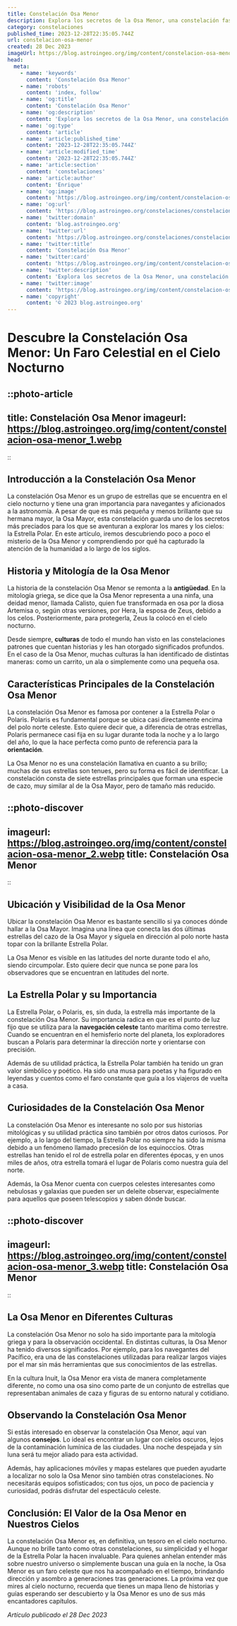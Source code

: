 ```yaml
---
title: Constelación Osa Menor
description: Explora los secretos de la Osa Menor, una constelación fascinante con la estrella Polar como guía nocturna. Descubre su historia y cómo localizarla.
category: constelaciones
published_time: 2023-12-28T22:35:05.744Z
url: constelacion-osa-menor
created: 28 Dec 2023
imageUrl: https://blog.astroingeo.org/img/content/constelacion-osa-menor_3.webp
head:
  meta:
    - name: 'keywords'
      content: 'Constelación Osa Menor'
    - name: 'robots'
      content: 'index, follow'
    - name: 'og:title'
      content: 'Constelación Osa Menor'
    - name: 'og:description'
      content: 'Explora los secretos de la Osa Menor, una constelación fascinante con la estrella Polar como guía nocturna. Descubre su historia y cómo localizarla.'
    - name: 'og:type'
      content: 'article'
    - name: 'article:published_time'
      content: '2023-12-28T22:35:05.744Z'
    - name: 'article:modified_time'
      content: '2023-12-28T22:35:05.744Z'
    - name: 'article:section'
      content: 'constelaciones'
    - name: 'article:author'
      content: 'Enrique'
    - name: 'og:image'
      content: 'https://blog.astroingeo.org/img/content/constelacion-osa-menor_3.webp'
    - name: 'og:url'
      content: 'https://blog.astroingeo.org/constelaciones/constelacion-osa-menor'
    - name: 'twitter:domain'
      content: 'blog.astroingeo.org'
    - name: 'twitter:url'
      content: 'https://blog.astroingeo.org/constelaciones/constelacion-osa-menor'
    - name: 'twitter:title'
      content: 'Constelación Osa Menor'
    - name: 'twitter:card'
      content: 'https://blog.astroingeo.org/img/content/constelacion-osa-menor_3.webp'
    - name: 'twitter:description'
      content: 'Explora los secretos de la Osa Menor, una constelación fascinante con la estrella Polar como guía nocturna. Descubre su historia y cómo localizarla.'
    - name: 'twitter:image'
      content: 'https://blog.astroingeo.org/img/content/constelacion-osa-menor_3.webp'
    - name: 'copyright'
      content: '© 2023 blog.astroingeo.org'
---
```

# Descubre la Constelación Osa Menor: Un Faro Celestial en el Cielo Nocturno

::photo-article
---
title: Constelación Osa Menor
imageurl: https://blog.astroingeo.org/img/content/constelacion-osa-menor_1.webp
---
::

## Introducción a la Constelación Osa Menor

La constelación Osa Menor es un grupo de estrellas que se encuentra en el cielo nocturno y tiene una gran importancia para navegantes y aficionados a la astronomía. A pesar de que es más pequeña y menos brillante que su hermana mayor, la Osa Mayor, esta constelación guarda uno de los secretos más preciados para los que se aventuran a explorar los mares y los cielos: la Estrella Polar. En este artículo, iremos descubriendo poco a poco el misterio de la Osa Menor y comprendiendo por qué ha capturado la atención de la humanidad a lo largo de los siglos.

## Historia y Mitología de la Osa Menor

La historia de la constelación Osa Menor se remonta a la **antigüedad**. En la mitología griega, se dice que la Osa Menor representa a una ninfa, una deidad menor, llamada Calisto, quien fue transformada en osa por la diosa Artemisa o, según otras versiones, por Hera, la esposa de Zeus, debido a los celos. Posteriormente, para protegerla, Zeus la colocó en el cielo nocturno.

Desde siempre, **culturas** de todo el mundo han visto en las constelaciones patrones que cuentan historias y les han otorgado significados profundos. En el caso de la Osa Menor, muchas culturas la han identificado de distintas maneras: como un carrito, un ala o simplemente como una pequeña osa.

## Características Principales de la Constelación Osa Menor

La constelación Osa Menor es famosa por contener a la Estrella Polar o Polaris. Polaris es fundamental porque se ubica casi directamente encima del polo norte celeste. Esto quiere decir que, a diferencia de otras estrellas, Polaris permanece casi fija en su lugar durante toda la noche y a lo largo del año, lo que la hace perfecta como punto de referencia para la **orientación**.

La Osa Menor no es una constelación llamativa en cuanto a su brillo; muchas de sus estrellas son tenues, pero su forma es fácil de identificar. La constelación consta de siete estrellas principales que forman una especie de cazo, muy similar al de la Osa Mayor, pero de tamaño más reducido.


::photo-discover
---
imageurl: https://blog.astroingeo.org/img/content/constelacion-osa-menor_2.webp
title: Constelación Osa Menor
---
::

## Ubicación y Visibilidad de la Osa Menor

Ubicar la constelación Osa Menor es bastante sencillo si ya conoces dónde hallar a la Osa Mayor. Imagina una línea que conecta las dos últimas estrellas del cazo de la Osa Mayor y síguela en dirección al polo norte hasta topar con la brillante Estrella Polar.

La Osa Menor es visible en las latitudes del norte durante todo el año, siendo circumpolar. Esto quiere decir que nunca se pone para los observadores que se encuentran en latitudes del norte.

## La Estrella Polar y su Importancia

La Estrella Polar, o Polaris, es, sin duda, la estrella más importante de la constelación Osa Menor. Su importancia radica en que es el punto de luz fijo que se utiliza para la **navegación celeste** tanto marítima como terrestre. Cuando se encuentran en el hemisferio norte del planeta, los exploradores buscan a Polaris para determinar la dirección norte y orientarse con precisión.

Además de su utilidad práctica, la Estrella Polar también ha tenido un gran valor simbólico y poético. Ha sido una musa para poetas y ha figurado en leyendas y cuentos como el faro constante que guía a los viajeros de vuelta a casa.

## Curiosidades de la Constelación Osa Menor

La constelación Osa Menor es interesante no solo por sus historias mitológicas y su utilidad práctica sino también por otros datos curiosos. Por ejemplo, a lo largo del tiempo, la Estrella Polar no siempre ha sido la misma debido a un fenómeno llamado precesión de los equinoccios. Otras estrellas han tenido el rol de estrella polar en diferentes épocas, y en unos miles de años, otra estrella tomará el lugar de Polaris como nuestra guía del norte.

Además, la Osa Menor cuenta con cuerpos celestes interesantes como nebulosas y galaxias que pueden ser un deleite observar, especialmente para aquellos que poseen telescopios y saben dónde buscar.


::photo-discover
---
imageurl: https://blog.astroingeo.org/img/content/constelacion-osa-menor_3.webp
title: Constelación Osa Menor
---
::

## La Osa Menor en Diferentes Culturas

La constelación Osa Menor no solo ha sido importante para la mitología griega y para la observación occidental. En distintas culturas, la Osa Menor ha tenido diversos significados. Por ejemplo, para los navegantes del Pacífico, era una de las constelaciones utilizadas para realizar largos viajes por el mar sin más herramientas que sus conocimientos de las estrellas.

En la cultura Inuit, la Osa Menor era vista de manera completamente diferente, no como una osa sino como parte de un conjunto de estrellas que representaban animales de caza y figuras de su entorno natural y cotidiano.

## Observando la Constelación Osa Menor

Si estás interesado en observar la constelación Osa Menor, aquí van algunos **consejos**. Lo ideal es encontrar un lugar con cielos oscuros, lejos de la contaminación lumínica de las ciudades. Una noche despejada y sin luna será tu mejor aliado para esta actividad.

Además, hay aplicaciones móviles y mapas estelares que pueden ayudarte a localizar no solo la Osa Menor sino también otras constelaciones. No necesitarás equipos sofisticados; con tus ojos, un poco de paciencia y curiosidad, podrás disfrutar del espectáculo celeste.

## Conclusión: El Valor de la Osa Menor en Nuestros Cielos

La constelación Osa Menor es, en definitiva, un tesoro en el cielo nocturno. Aunque no brille tanto como otras constelaciones, su simplicidad y el hogar de la Estrella Polar la hacen invaluable. Para quienes anhelan entender más sobre nuestro universo o simplemente buscan una guía en la noche, la Osa Menor es un faro celeste que nos ha acompañado en el tiempo, brindando dirección y asombro a generaciones tras generaciones. La próxima vez que mires al cielo nocturno, recuerda que tienes un mapa lleno de historias y guías esperando ser descubierto y la Osa Menor es uno de sus más encantadores capítulos.

_Artículo publicado el 28 Dec 2023_